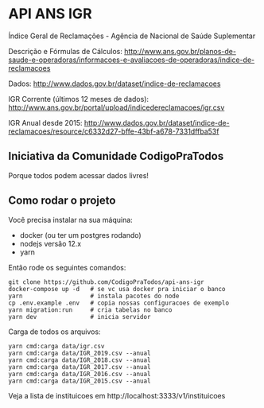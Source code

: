 # API ANS IGR

Índice Geral de Reclamações - Agência de Nacional de Saúde Suplementar

Descrição e Fórmulas de Cálculos: http://www.ans.gov.br/planos-de-saude-e-operadoras/informacoes-e-avaliacoes-de-operadoras/indice-de-reclamacoes

Dados: http://www.dados.gov.br/dataset/indice-de-reclamacoes

IGR Corrente (últimos 12 meses de dados): http://www.ans.gov.br/portal/upload/indicedereclamacoes/igr.csv

IGR Anual desde 2015: http://www.dados.gov.br/dataset/indice-de-reclamacoes/resource/c6332d27-bffe-43bf-a678-7331dffba53f

## Iniciativa da Comunidade CodigoPraTodos

Porque todos podem acessar dados livres!

## Como rodar o projeto

Você precisa instalar na sua máquina:

-   docker (ou ter um postgres rodando)
-   nodejs versão 12.x
-   yarn

Então rode os seguintes comandos:

```
git clone https://github.com/CodigoPraTodos/api-ans-igr
docker-compose up -d   # se vc usa docker pra iniciar o banco
yarn                   # instala pacotes do node
cp .env.example .env   # copia nossas configuracoes de exemplo
yarn migration:run     # cria tabelas no banco
yarn dev               # inicia servidor
```

Carga de todos os arquivos:

```
yarn cmd:carga data/igr.csv
yarn cmd:carga data/IGR_2019.csv --anual
yarn cmd:carga data/IGR_2018.csv --anual
yarn cmd:carga data/IGR_2017.csv --anual
yarn cmd:carga data/IGR_2016.csv --anual
yarn cmd:carga data/IGR_2015.csv --anual
```

Veja a lista de instituicoes em http://localhost:3333/v1/instituicoes
